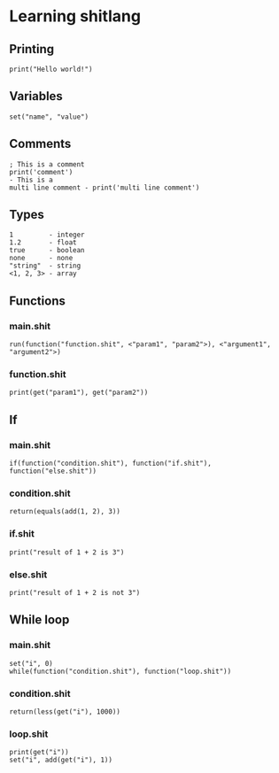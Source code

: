 # Learning shitlang
## Printing
```
print("Hello world!")
```

## Variables
```
set("name", "value")
```

## Comments
```
; This is a comment
print('comment')
- This is a
multi line comment - print('multi line comment')
```

## Types
```
1         - integer
1.2       - float
true      - boolean
none      - none
"string"  - string
<1, 2, 3> - array
```

## Functions
### main.shit
```
run(function("function.shit", <"param1", "param2">), <"argument1", "argument2">)
```

### function.shit
```
print(get("param1"), get("param2"))
```

## If
### main.shit
```
if(function("condition.shit"), function("if.shit"), function("else.shit"))
```

### condition.shit
```
return(equals(add(1, 2), 3))
```

### if.shit
```
print("result of 1 + 2 is 3")
```

### else.shit
```
print("result of 1 + 2 is not 3")
```

## While loop
### main.shit
```
set("i", 0)
while(function("condition.shit"), function("loop.shit"))
```

### condition.shit
```
return(less(get("i"), 1000))
```

### loop.shit
```
print(get("i"))
set("i", add(get("i"), 1))
```